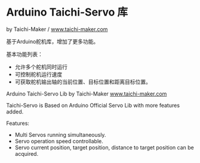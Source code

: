 Arduino Taichi-Servo 库 
========
by Taichi-Maker / www.taichi-maker.com



基于Arduino舵机库，增加了更多功能。

基本功能列表：

* 允许多个舵机同时运行
* 可控制舵机运行速度
* 可获取舵机输出轴的当前位置、目标位置和距离目标位置。

Arduino Taichi-Servo Lib by Taichi-Maker
www.taichi-maker.com

Taichi-Servo is Based on Arduino Official Servo Lib with more features added.

Features:

* Multi Servos running simultaneously.
* Servo operation speed controllable. 
* Servo current position, target position, distance to target position can be acquired. 



